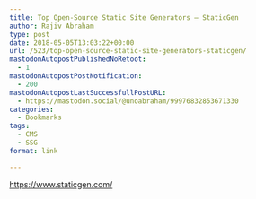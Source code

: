 ```yaml
---
title: Top Open-Source Static Site Generators – StaticGen
author: Rajiv Abraham
type: post
date: 2018-05-05T13:03:22+00:00
url: /523/top-open-source-static-site-generators-staticgen/
mastodonAutopostPublishedNoRetoot:
  - 1
mastodonAutopostPostNotification:
  - 200
mastodonAutopostLastSuccessfullPostURL:
  - https://mastodon.social/@unoabraham/99976832853671330
categories:
  - Bookmarks
tags:
  - CMS
  - SSG
format: link

---
```

<https://www.staticgen.com/>